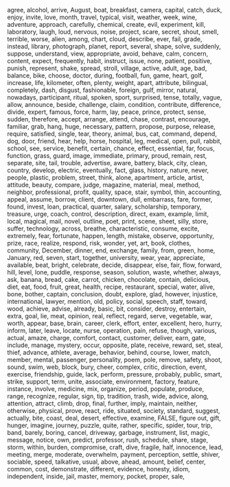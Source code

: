 agree, alcohol, arrive, August, boat, breakfast, camera, capital, catch, duck, enjoy, invite, love, month, travel, typical, visit, weather, week, wine, adventure, approach, carefully, chemical, create, evil, experiment, kill, laboratory, laugh, loud, nervous, noise, project, scare, secret, shout, smell, terrible, worse, alien, among, chart, cloud, describe, ever, fail, grade, instead, library, photograph, planet, report, several, shape, solve, suddenly, suppose, understand, view, appropriate, avoid, behave, calm, concern, content, expect, frequently, habit, instruct, issue, none, patient, positive, punish, represent, shake, spread, stroll, village, active, adult, age, bad, balance, bike, choose, doctor, during, football, fun, game, heart, golf, increase, life, kilometer, often, plenty, weight, apart, attribute, bilingual, completely, dash, disgust, fashionable, foreign, gulf, mirror, natural, nowadays, participant, ritual, spoken, sport, surprised, tense, totally, vague, allow, announce, beside, challenge, claim, condition, contribute, difference, divide, expert, famous, force, harm, lay, peace, prince, protect, sense, sudden, therefore, accept, arrange, attend, chase, contrast, encourage, familiar, grab, hang, huge, necessary, pattern, propose, purpose, release, require, satisfied, single, tear, theory, animal, bus, cat, command, depend, dog, door, friend, hear, help, horse, hospital, leg, medical, open, pull, rabbit, school, see, service, benefit, certain, chance, effect, essential, far, focus, function, grass, guard, image, immediate, primary, proud, remain, rest, separate, site, tail, trouble, advertise, aware, battery, black, city, clean, country, develop, electric, eventually, fact, glass, history, nature, never, people, plastic, problem, street, think, alone, apartment, article, artist, attitude, beauty, compare, judge, magazine, material, meal, method, neighbor, professional, profit, quality, space, stair, symbol, thin, accounting, appeal, assume, borrow, client, downtown, dull, embarrass, fare, former, found, invest, loan, practical, quarter, salary, scholarship, temporary, treasure, urge, coach, control, description, direct, exam, example, limit, local, magical, mail, novel, outline, poet, print, scene, sheet, silly, store, suffer, technology, across, breathe, characteristic, consume, excite, extremely, fear, fortunate, happen, length, mistake, observe, opportunity, prize, race, realize, respond, risk, wonder, yet, art, book, clothes, community, December, dinner, end, exchange, family, from, green, home, January, red, seven, start, together, university, wear, year, appreciate, available, beat, bright, celebrate, decide, disappear, else, fair, flow, forward, hill, level, lone, puddle, response, season, solution, waste, whether, always, ask, banana, bread, cake, carrot, chicken, chocolate, contain, delicious, diet, eat, food, fruit, great, health, recipe, restaurant, special, water, alive, bone, bother, captain, conclusion, doubt, explore, glad, however, injustice, international, lawyer, mention, old, policy, social, speech, staff, toward, wood, achieve, advise, already, basic, bit, consider, destroy, entertain, extra, goal, lie, meat, opinion, real, reflect, regard, serve, vegetable, war, worth, appear, base, brain, career, clerk, effort, enter, excellent, hero, hurry, inform, later, leave, locate, nurse, operation, pain, refuse, though, various, actual, amaze, charge, comfort, contact, customer, deliver, earn, gate, include, manage, mystery, occur, opposite, plate, receive, reward, set, steal, thief, advance, athlete, average, behavior, behind, course, lower, match, member, mental, passenger, personality, poem, pole, remove, safety, shoot, sound, swim, web, block, bury, cheer, complex, critic, direction, event, exercise, friendship, guide, lack, perform, pressure, probably, public, smart, strike, support, term, unite, associate, environment, factory, feature, instance, involve, medicine, mix, organize, period, populate, produce, range, recognize, regular, sign, tip, tradition, trash, wide, advice, along, attention, attract, climb, drop, final, further, imply, maintain, neither, otherwise, physical, prove, react, ride, situated, society, standard, suggest, actually, bite, coast, deal, desert, effective, examine, FALSE, figure out, gift, hunger, imagine, journey, puzzle, quite, rather, specific, spider, tour, trip, band, barely, boring, cancel, driveway, garbage, instrument, list, magic, message, notice, own, predict, professor, rush, schedule, share, stage, storm, within, burden, compromise, craft, dive, fragile, half, innocence, lead, meeting, merge, moderate, overwhelm, payment, perception, settle, shiver, sociable, speed, talkative, usual, above, ahead, amount, belief, center, common, cost, demonstrate, different, evidence, honesty, idiom, independent, inside, jail, master, memory, pocket, proper, sale, 
